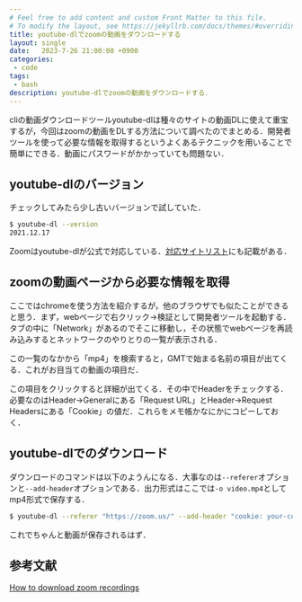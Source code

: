 ```yaml
---
# Feel free to add content and custom Front Matter to this file.
# To modify the layout, see https://jekyllrb.com/docs/themes/#overriding-theme-defaults
title: youtube-dlでzoomの動画をダウンロードする
layout: single
date:   2023-7-26 21:00:00 +0900
categories: 
 - code
tags:
 - bash
description: youtube-dlでzoomの動画をダウンロードする．
---
```


cliの動画ダウンロードツールyoutube-dlは種々のサイトの動画DLに使えて重宝するが，今回はzoomの動画をDLする方法について調べたのでまとめる．開発者ツールを使って必要な情報を取得するというよくあるテクニックを用いることで簡単にできる．動画にパスワードがかかっていても問題ない．

## youtube-dlのバージョン

チェックしてみたら少し古いバージョンで試していた．
```bash
$ youtube-dl --version
2021.12.17
```

Zoomはyoutube-dlが公式で対応している．[対応サイトリスト](https://ytdl-org.github.io/youtube-dl/supportedsites.html)にも記載がある．

## zoomの動画ページから必要な情報を取得

ここではchromeを使う方法を紹介するが，他のブラウザでも似たことができると思う．まず，webページで右クリック->検証として開発者ツールを起動する．タブの中に「Network」があるのでそこに移動し，その状態でwebページを再読み込みするとネットワークのやりとりの一覧が表示される．

この一覧のなかから「mp4」を検索すると，GMTで始まる名前の項目が出てくる．これがお目当ての動画の項目だ．

この項目をクリックすると詳細が出てくる．その中でHeaderをチェックする．必要なのはHeader->Generalにある「Request URL」とHeader->Request Headersにある「Cookie」の値だ．これらをメモ帳かなにかにコピーしておく．


## youtube-dlでのダウンロード

ダウンロードのコマンドは以下のようんになる．大事なのは`--referer`オプションと`--add-header`オプションである．出力形式はここでは`-o video.mp4`としてmp4形式で保存する．

```bash
$ youtube-dl --referer "https://zoom.us/" --add-header "cookie: your-cookie" "your-request-url" -o "video.mp4"
```

これでちゃんと動画が保存されるはず．



## 参考文献

[How to download zoom recordings](https://michaelabrahamsen.com/posts/how-to-download-zoom-recordings/)